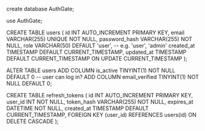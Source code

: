 create database AuthGate;

use AuthGate;

CREATE TABLE users (
  id INT AUTO_INCREMENT PRIMARY KEY,
  email VARCHAR(255) UNIQUE NOT NULL,
  password_hash VARCHAR(255) NOT NULL,
  role VARCHAR(50) DEFAULT 'user', -- e.g. 'user', 'admin'
  created_at TIMESTAMP DEFAULT CURRENT_TIMESTAMP,
  updated_at TIMESTAMP DEFAULT CURRENT_TIMESTAMP ON UPDATE CURRENT_TIMESTAMP
);


ALTER TABLE users
ADD COLUMN is_active TINYINT(1) NOT NULL DEFAULT 0         -- user can log in?
ADD COLUMN email_verified TINYINT(1) NOT NULL DEFAULT 0;

CREATE TABLE refresh_tokens (
  id INT AUTO_INCREMENT PRIMARY KEY,
  user_id INT NOT NULL,
  token_hash VARCHAR(255) NOT NULL,
  expires_at DATETIME NOT NULL,
  created_at TIMESTAMP DEFAULT CURRENT_TIMESTAMP,
  FOREIGN KEY (user_id) REFERENCES users(id) ON DELETE CASCADE
);
